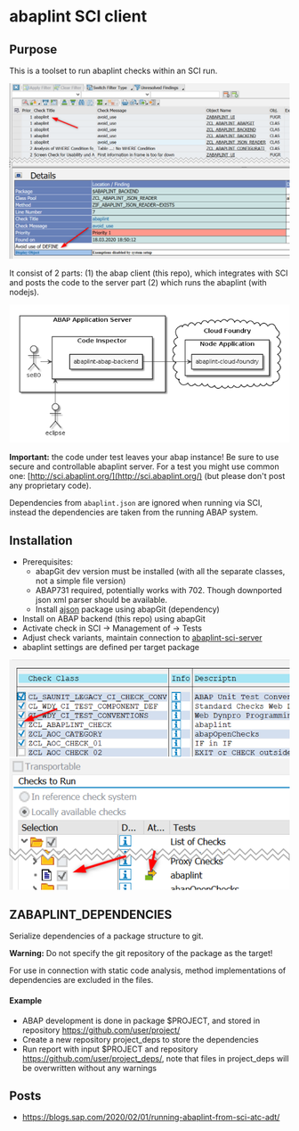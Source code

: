 # abaplint SCI client

## Purpose

This is a toolset to run abaplint checks within an SCI run.

![sci](docs/img/sci-sample.png)

It consist of 2 parts: (1) the abap client (this repo), which integrates with SCI and posts the code to the server part (2) which runs the abaplint (with nodejs).

![landscape](docs/img/landscape.png)

**Important:** the code under test leaves your abap instance! Be sure to use secure and controllable abaplint server. For a test you might use common one: [http://sci.abaplint.org/](http://sci.abaplint.org/) (but please don't post any proprietary code).

Dependencies from `abaplint.json` are ignored when running via SCI, instead the dependencies are taken from the running ABAP system.

## Installation

* Prerequisites: 
    * abapGit dev version must be installed (with all the separate classes, not a simple file version)
    * ABAP731 required, potentially works with 702. Though downported json xml parser should be available.
    * Install [ajson](https://github.com/sbcgua/ajson) package using abapGit (dependency)
* Install on ABAP backend (this repo) using abapGit
* Activate check in SCI -> Management of -> Tests
* Adjust check variants, maintain connection to [abaplint-sci-server](https://github.com/abaplint/abaplint-sci-server)
* abaplint settings are defined per target package

![setup1](docs/img/setup1.png)
![setup2](docs/img/setup2.png)

## ZABAPLINT_DEPENDENCIES
Serialize dependencies of a package structure to git.

**Warning:** Do not specify the git repository of the package as the target!

For use in connection with static code analysis, method implementations of dependencies are excluded in the files.

#### Example
* ABAP development is done in package $PROJECT, and stored in repository https://github.com/user/project/
* Create a new repository project_deps to store the dependencies
* Run report with input $PROJECT and repository https://github.com/user/project_deps/, note that files in project_deps will be overwritten without any warnings

## Posts

- https://blogs.sap.com/2020/02/01/running-abaplint-from-sci-atc-adt/
